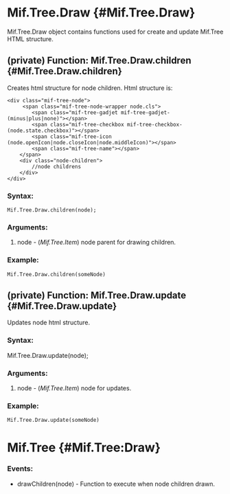 Mif.Tree.Draw {#Mif.Tree.Draw}
======================

Mif.Tree.Draw object contains functions used for create and update Mif.Tree HTML structure.


(private) Function: Mif.Tree.Draw.children {#Mif.Tree.Draw.children}
---------------------

Creates html structure for node children.
Html structure is:

	<div class="mif-tree-node">
		 <span class="mif-tree-node-wrapper node.cls">
			<span class="mif-tree-gadjet mif-tree-gadjet-(minus|plus|none)"></span>
			<span class="mif-tree-checkbox mif-tree-checkbox-(node.state.checkbox)"></span>
			<span class="mif-tree-icon (node.openIcon|node.closeIcon|node.middleIcon)"></span>          
			<span class="mif-tree-name"></span>
		</span>
		<div class="node-children">
			//node childrens
		</div>
	</div>
	
### Syntax:

	Mif.Tree.Draw.children(node);

### Arguments:

1. node - (*Mif.Tree.Item*) node parent for drawing children.



### Example:

	Mif.Tree.Draw.children(someNode)

(private) Function: Mif.Tree.Draw.update {#Mif.Tree.Draw.update}
----------------------------------------------------------------

Updates node html structure.

### Syntax:

Mif.Tree.Draw.update(node);

### Arguments:

1. node - (*Mif.Tree.Item*) node for updates.

### Example:

	Mif.Tree.Draw.update(someNode)
	
	
Mif.Tree {#Mif.Tree:Draw}
=========================

### Events:

* drawChildren(node)  - Function to execute when node children drawn.